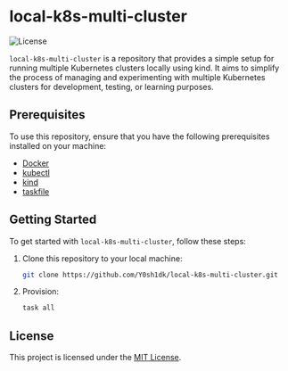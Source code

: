 # local-k8s-multi-cluster

![License](https://img.shields.io/github/license/Y0sh1dk/local-k8s-multi-cluster)

`local-k8s-multi-cluster` is a repository that provides a simple setup for running multiple Kubernetes clusters locally using kind. It aims to simplify the process of managing and experimenting with multiple Kubernetes clusters for development, testing, or learning purposes.

## Prerequisites

To use this repository, ensure that you have the following prerequisites installed on your machine:

- [Docker](https://www.docker.com/get-started)
- [kubectl](https://kubernetes.io/docs/tasks/tools/install-kubectl/)
- [kind](https://kind.sigs.k8s.io/docs/user/quick-start/)
- [taskfile](https://taskfile.dev/)

## Getting Started

To get started with `local-k8s-multi-cluster`, follow these steps:

1. Clone this repository to your local machine:

   ```bash
   git clone https://github.com/Y0sh1dk/local-k8s-multi-cluster.git
   ```

2. Provision:

   ```bash
   task all
   ```

## License

This project is licensed under the [MIT License](LICENSE).
